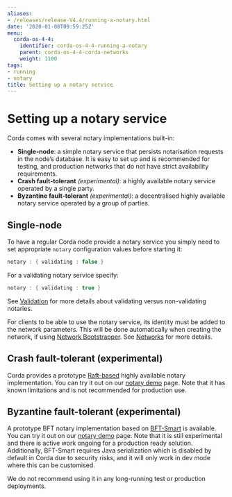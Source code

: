 ```yaml
---
aliases:
- /releases/release-V4.4/running-a-notary.html
date: '2020-01-08T09:59:25Z'
menu:
  corda-os-4-4:
    identifier: corda-os-4-4-running-a-notary
    parent: corda-os-4-4-corda-networks
    weight: 1100
tags:
- running
- notary
title: Setting up a notary service
---
```



# Setting up a notary service

Corda comes with several notary implementations built-in:


* **Single-node**: a simple notary service that persists notarisation requests in the node’s database. It is easy to set up
and is recommended for testing, and production networks that do not have strict availability requirements.
* **Crash fault-tolerant** *(experimental)*: a highly available notary service operated by a single party.
* **Byzantine fault-tolerant** *(experimental)*: a decentralised highly available notary service operated by a group of parties.


## Single-node

To have a regular Corda node provide a notary service you simply need to set appropriate `notary` configuration values
before starting it:

```kotlin
notary : { validating : false }
```

For a validating notary service specify:

```kotlin
notary : { validating : true }
```

See [Validation](key-concepts-notaries.md#key-concepts-notaries-validation) for more details about validating versus non-validating notaries.

For clients to be able to use the notary service, its identity must be added to the network parameters. This will be
done automatically when creating the network, if using [Network Bootstrapper](network-bootstrapper.md). See [Networks](corda-networks-index.md)
for more details.


## Crash fault-tolerant (experimental)

Corda provides a prototype [Raft-based](http://atomix.io/) highly available notary implementation. You can try it out on our
[notary demo](https://github.com/corda/corda/blob/release/os/4.4/samples/notary-demo) page. Note that it has known limitations
and is not recommended for production use.


## Byzantine fault-tolerant (experimental)

A prototype BFT notary implementation based on [BFT-Smart](https://github.com/bft-smart/library) is available. You can
try it out on our [notary demo](https://github.com/corda/corda/blob/release/os/4.4/samples/notary-demo) page. Note that it
is still experimental and there is active work ongoing for a production ready solution. Additionally, BFT-Smart requires Java
serialization which is disabled by default in Corda due to security risks, and it will only work in dev mode where this can
be customised.

We do not recommend using it in any long-running test or production deployments.

